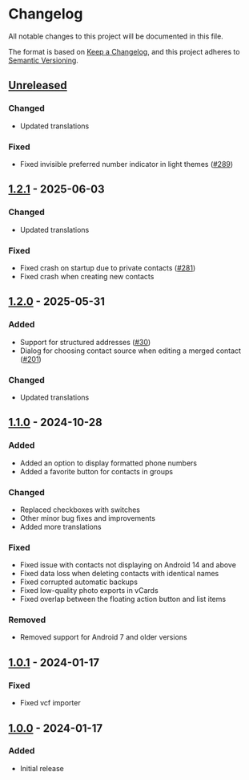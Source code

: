 # Changelog

All notable changes to this project will be documented in this file.

The format is based on [Keep a Changelog](https://keepachangelog.com/en/1.1.0/),
and this project adheres to [Semantic Versioning](https://semver.org/spec/v2.0.0.html).

## [Unreleased]

### Changed

- Updated translations

### Fixed

- Fixed invisible preferred number indicator in light themes ([#289])

## [1.2.1] - 2025-06-03

### Changed

- Updated translations

### Fixed

- Fixed crash on startup due to private contacts ([#281])
- Fixed crash when creating new contacts

## [1.2.0] - 2025-05-31

### Added

- Support for structured addresses ([#30])
- Dialog for choosing contact source when editing a merged contact ([#201])

### Changed

- Updated translations

## [1.1.0] - 2024-10-28

### Added
- Added an option to display formatted phone numbers
- Added a favorite button for contacts in groups

### Changed
- Replaced checkboxes with switches
- Other minor bug fixes and improvements
- Added more translations

### Fixed
- Fixed issue with contacts not displaying on Android 14 and above
- Fixed data loss when deleting contacts with identical names
- Fixed corrupted automatic backups
- Fixed low-quality photo exports in vCards
- Fixed overlap between the floating action button and list items

### Removed
- Removed support for Android 7 and older versions

## [1.0.1] - 2024-01-17

### Fixed
- Fixed vcf importer

## [1.0.0] - 2024-01-17

### Added
- Initial release

[Unreleased]: https://github.com/FossifyOrg/Contacts/compare/1.2.1...HEAD
[1.2.1]: https://github.com/FossifyOrg/Contacts/compare/1.2.0...1.2.1
[1.2.0]: https://github.com/FossifyOrg/Contacts/compare/1.1.0...1.2.0
[1.1.0]: https://github.com/FossifyOrg/Contacts/compare/1.0.1...1.1.0
[1.0.1]: https://github.com/FossifyOrg/Contacts/compare/1.0.0...1.0.1
[1.0.0]: https://github.com/FossifyOrg/Contacts/releases/tag/1.0.0

[#30]: https://github.com/FossifyOrg/Contacts/issues/30
[#201]: https://github.com/FossifyOrg/Contacts/issues/201
[#281]: https://github.com/FossifyOrg/Contacts/issues/281
[#289]: https://github.com/FossifyOrg/Contacts/issues/289
